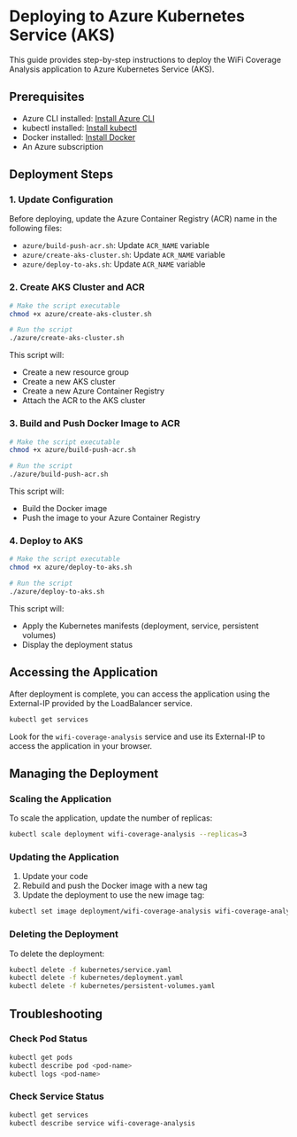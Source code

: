 # Deploying to Azure Kubernetes Service (AKS)

This guide provides step-by-step instructions to deploy the WiFi Coverage Analysis application to Azure Kubernetes Service (AKS).

## Prerequisites

- Azure CLI installed: [Install Azure CLI](https://docs.microsoft.com/en-us/cli/azure/install-azure-cli)
- kubectl installed: [Install kubectl](https://kubernetes.io/docs/tasks/tools/)
- Docker installed: [Install Docker](https://docs.docker.com/get-docker/)
- An Azure subscription

## Deployment Steps

### 1. Update Configuration

Before deploying, update the Azure Container Registry (ACR) name in the following files:

- `azure/build-push-acr.sh`: Update `ACR_NAME` variable
- `azure/create-aks-cluster.sh`: Update `ACR_NAME` variable
- `azure/deploy-to-aks.sh`: Update `ACR_NAME` variable

### 2. Create AKS Cluster and ACR

```bash
# Make the script executable
chmod +x azure/create-aks-cluster.sh

# Run the script
./azure/create-aks-cluster.sh
```

This script will:
- Create a new resource group
- Create a new AKS cluster
- Create a new Azure Container Registry
- Attach the ACR to the AKS cluster

### 3. Build and Push Docker Image to ACR

```bash
# Make the script executable
chmod +x azure/build-push-acr.sh

# Run the script
./azure/build-push-acr.sh
```

This script will:
- Build the Docker image
- Push the image to your Azure Container Registry

### 4. Deploy to AKS

```bash
# Make the script executable
chmod +x azure/deploy-to-aks.sh

# Run the script
./azure/deploy-to-aks.sh
```

This script will:
- Apply the Kubernetes manifests (deployment, service, persistent volumes)
- Display the deployment status

## Accessing the Application

After deployment is complete, you can access the application using the External-IP provided by the LoadBalancer service.

```bash
kubectl get services
```

Look for the `wifi-coverage-analysis` service and use its External-IP to access the application in your browser.

## Managing the Deployment

### Scaling the Application

To scale the application, update the number of replicas:

```bash
kubectl scale deployment wifi-coverage-analysis --replicas=3
```

### Updating the Application

1. Update your code
2. Rebuild and push the Docker image with a new tag
3. Update the deployment to use the new image tag:

```bash
kubectl set image deployment/wifi-coverage-analysis wifi-coverage-analysis=${ACR_NAME}.azurecr.io/wifi-coverage-analysis:new-tag
```

### Deleting the Deployment

To delete the deployment:

```bash
kubectl delete -f kubernetes/service.yaml
kubectl delete -f kubernetes/deployment.yaml
kubectl delete -f kubernetes/persistent-volumes.yaml
```

## Troubleshooting

### Check Pod Status

```bash
kubectl get pods
kubectl describe pod <pod-name>
kubectl logs <pod-name>
```

### Check Service Status

```bash
kubectl get services
kubectl describe service wifi-coverage-analysis
``` 